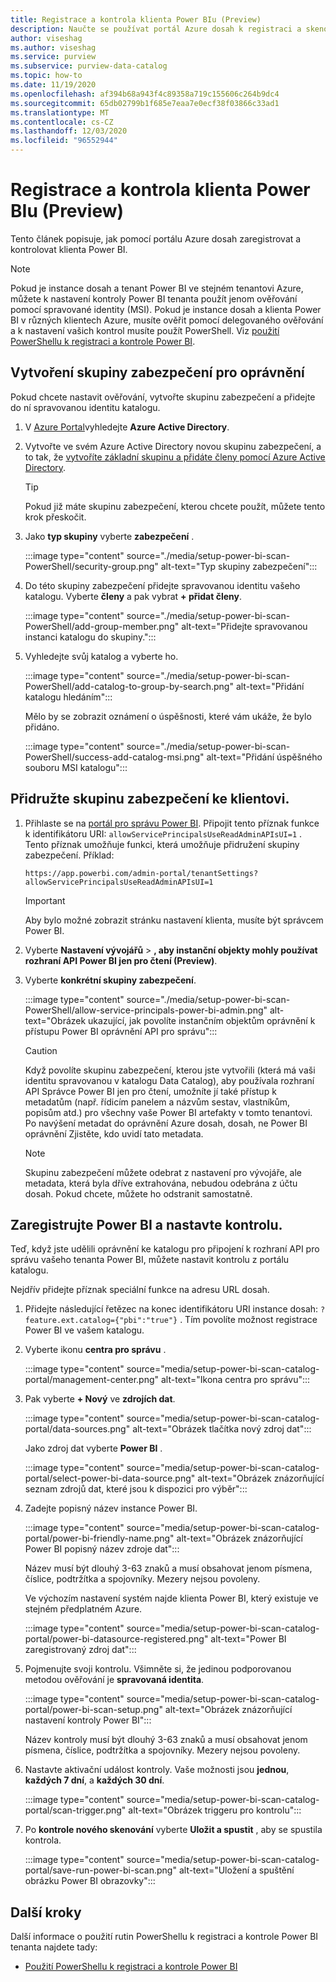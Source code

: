 ```yaml
---
title: Registrace a kontrola klienta Power BIu (Preview)
description: Naučte se používat portál Azure dosah k registraci a skenování klienta Power BI.
author: viseshag
ms.author: viseshag
ms.service: purview
ms.subservice: purview-data-catalog
ms.topic: how-to
ms.date: 11/19/2020
ms.openlocfilehash: af394b68a943f4c89358a719c155606c264b9dc4
ms.sourcegitcommit: 65db02799b1f685e7eaa7e0ecf38f03866c33ad1
ms.translationtype: MT
ms.contentlocale: cs-CZ
ms.lasthandoff: 12/03/2020
ms.locfileid: "96552944"
---
```

# <a name="register-and-scan-a-power-bi-tenant-preview"></a>Registrace a kontrola klienta Power BIu (Preview)

Tento článek popisuje, jak pomocí portálu Azure dosah zaregistrovat a kontrolovat klienta Power BI.

> [!Note]
> Pokud je instance dosah a tenant Power BI ve stejném tenantovi Azure, můžete k nastavení kontroly Power BI tenanta použít jenom ověřování pomocí spravované identity (MSI). Pokud je instance dosah a klienta Power BI v různých klientech Azure, musíte ověřit pomocí delegovaného ověřování a k nastavení vašich kontrol musíte použít PowerShell. Viz [použití PowerShellu k registraci a kontrole Power BI](powershell-register-scan-power-bi.md).

## <a name="create-a-security-group-for-permissions"></a>Vytvoření skupiny zabezpečení pro oprávnění

Pokud chcete nastavit ověřování, vytvořte skupinu zabezpečení a přidejte do ní spravovanou identitu katalogu.

1. V [Azure Portal](https://portal.azure.com)vyhledejte **Azure Active Directory**.
1. Vytvořte ve svém Azure Active Directory novou skupinu zabezpečení, a to tak, že [vytvoříte základní skupinu a přidáte členy pomocí Azure Active Directory](https://docs.microsoft.com/azure/active-directory/fundamentals/active-directory-groups-create-azure-portal).

    > [!Tip]
    > Pokud již máte skupinu zabezpečení, kterou chcete použít, můžete tento krok přeskočit.

1. Jako **typ skupiny** vyberte **zabezpečení** .

    :::image type="content" source="./media/setup-power-bi-scan-PowerShell/security-group.png" alt-text="Typ skupiny zabezpečení":::

1. Do této skupiny zabezpečení přidejte spravovanou identitu vašeho katalogu. Vyberte **členy** a pak vybrat **+ přidat členy**.

    :::image type="content" source="./media/setup-power-bi-scan-PowerShell/add-group-member.png" alt-text="Přidejte spravovanou instanci katalogu do skupiny.":::

1. Vyhledejte svůj katalog a vyberte ho.

    :::image type="content" source="./media/setup-power-bi-scan-PowerShell/add-catalog-to-group-by-search.png" alt-text="Přidání katalogu hledáním":::

    Mělo by se zobrazit oznámení o úspěšnosti, které vám ukáže, že bylo přidáno.

    :::image type="content" source="./media/setup-power-bi-scan-PowerShell/success-add-catalog-msi.png" alt-text="Přidání úspěšného souboru MSI katalogu":::

## <a name="associate-the-security-group-with-the-tenant"></a>Přidružte skupinu zabezpečení ke klientovi.

1. Přihlaste se na [portál pro správu Power BI](https://app.powerbi.com/admin-portal/tenantSettings?allowServicePrincipalsUseReadAdminAPIsUI=1). Připojit tento příznak funkce k identifikátoru URI:  `allowServicePrincipalsUseReadAdminAPIsUI=1` . Tento příznak umožňuje funkci, která umožňuje přidružení skupiny zabezpečení. Příklad:

    ```http
    https://app.powerbi.com/admin-portal/tenantSettings?allowServicePrincipalsUseReadAdminAPIsUI=1
    ```

    > [!Important]
    > Aby bylo možné zobrazit stránku nastavení klienta, musíte být správcem Power BI.

1. Vyberte **Nastavení vývojářů**  >  **, aby instanční objekty mohly používat rozhraní API Power BI jen pro čtení (Preview)**.
1. Vyberte **konkrétní skupiny zabezpečení**.

    :::image type="content" source="./media/setup-power-bi-scan-PowerShell/allow-service-principals-power-bi-admin.png" alt-text="Obrázek ukazující, jak povolíte instančním objektům oprávnění k přístupu Power BI oprávnění API pro správu":::

    > [!Caution]
    > Když povolíte skupinu zabezpečení, kterou jste vytvořili (která má vaši identitu spravovanou v katalogu Data Catalog), aby používala rozhraní API Správce Power BI jen pro čtení, umožníte jí také přístup k metadatům (např. řídicím panelem a názvům sestav, vlastníkům, popisům atd.) pro všechny vaše Power BI artefakty v tomto tenantovi. Po navýšení metadat do oprávnění Azure dosah, dosah, ne Power BI oprávnění Zjistěte, kdo uvidí tato metadata.

    > [!Note]
    > Skupinu zabezpečení můžete odebrat z nastavení pro vývojáře, ale metadata, která byla dříve extrahována, nebudou odebrána z účtu dosah. Pokud chcete, můžete ho odstranit samostatně.

## <a name="register-your-power-bi-and-set-up-a-scan"></a>Zaregistrujte Power BI a nastavte kontrolu.

Teď, když jste udělili oprávnění ke katalogu pro připojení k rozhraní API pro správu vašeho tenanta Power BI, můžete nastavit kontrolu z portálu katalogu.

Nejdřív přidejte příznak speciální funkce na adresu URL dosah. 

1. Přidejte následující řetězec na konec identifikátoru URI instance dosah: `?feature.ext.catalog={"pbi":"true"}` . Tím povolíte možnost registrace Power BI ve vašem katalogu.

1. Vyberte ikonu **centra pro správu** .

    :::image type="content" source="media/setup-power-bi-scan-catalog-portal/management-center.png" alt-text="Ikona centra pro správu":::

1. Pak vyberte **+ Nový** ve **zdrojích dat**.

    :::image type="content" source="media/setup-power-bi-scan-catalog-portal/data-sources.png" alt-text="Obrázek tlačítka nový zdroj dat":::

    Jako zdroj dat vyberte **Power BI** .

    :::image type="content" source="media/setup-power-bi-scan-catalog-portal/select-power-bi-data-source.png" alt-text="Obrázek znázorňující seznam zdrojů dat, které jsou k dispozici pro výběr":::

1. Zadejte popisný název instance Power BI.

    :::image type="content" source="media/setup-power-bi-scan-catalog-portal/power-bi-friendly-name.png" alt-text="Obrázek znázorňující Power BI popisný název zdroje dat":::

    Název musí být dlouhý 3-63 znaků a musí obsahovat jenom písmena, číslice, podtržítka a spojovníky.  Mezery nejsou povoleny.

    Ve výchozím nastavení systém najde klienta Power BI, který existuje ve stejném předplatném Azure.

    :::image type="content" source="media/setup-power-bi-scan-catalog-portal/power-bi-datasource-registered.png" alt-text="Power BI zaregistrovaný zdroj dat":::

1. Pojmenujte svoji kontrolu. Všimněte si, že jedinou podporovanou metodou ověřování je **spravovaná identita**.

    :::image type="content" source="media/setup-power-bi-scan-catalog-portal/power-bi-scan-setup.png" alt-text="Obrázek znázorňující nastavení kontroly Power BI":::

    Název kontroly musí být dlouhý 3-63 znaků a musí obsahovat jenom písmena, číslice, podtržítka a spojovníky.  Mezery nejsou povoleny.

1. Nastavte aktivační událost kontroly. Vaše možnosti jsou **jednou**, **každých 7 dní**, a **každých 30 dní**.

    :::image type="content" source="media/setup-power-bi-scan-catalog-portal/scan-trigger.png" alt-text="Obrázek triggeru pro kontrolu":::

1. Po **kontrole nového skenování** vyberte **Uložit a spustit** , aby se spustila kontrola.

    :::image type="content" source="media/setup-power-bi-scan-catalog-portal/save-run-power-bi-scan.png" alt-text="Uložení a spuštění obrázku Power BI obrazovky":::

## <a name="next-steps"></a>Další kroky

Další informace o použití rutin PowerShellu k registraci a kontrole Power BI tenanta najdete tady:
  
- [Použití PowerShellu k registraci a kontrole Power BI](powershell-register-scan-power-bi.md)
